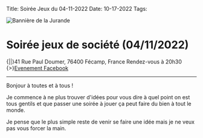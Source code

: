 Title: Soirée Jeux du 04-11-2022
Date: 10-17-2022
Tags: 

![Bannière de la Jurande](/_images/logos/_banniere_jurande.png)

# Soirée jeux de société (04/11/2022)

{||}41 Rue Paul Doumer, 76400 Fécamp, France
Rendez-vous à 20h30
{>}[Evenement Facebook](https://fb.me/e/2V2zA1bwe)

---
Bonjour à toutes et à tous !

Je commence à ne plus trouver d'idées pour vous dire à quel point on est tous gentils et que passer une soirée à jouer ça peut faire du bien à tout le monde.

Je pense que le plus simple reste de venir se faire une idée mais je ne veux pas vous forcer la main.
